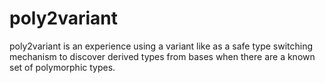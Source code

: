 # poly2variant
poly2variant is an experience using a variant like as a safe type switching mechanism to discover derived types from bases when there are a known set of polymorphic types.
